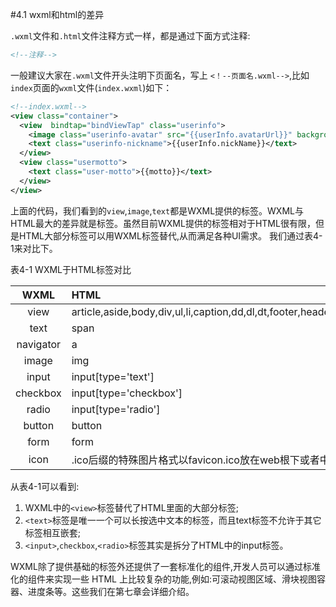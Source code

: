 #4.1 wxml和html的差异


`.wxml`文件和`.html`文件注释方式一样，都是通过下面方式注释:
```xml
<!--注释-->
```
一般建议大家在`.wxml`文件开头注明下页面名，写上 `<！--页面名.wxml-->`,比如`index`页面的`wxml`文件(`index.wxml`)如下：
```xml
<!--index.wxml-->
<view class="container">
  <view  bindtap="bindViewTap" class="userinfo">
    <image class="userinfo-avatar" src="{{userInfo.avatarUrl}}" background-size="cover"></image>
    <text class="userinfo-nickname">{{userInfo.nickName}}</text>
  </view>
  <view class="usermotto">
    <text class="user-motto">{{motto}}</text>
  </view>
</view>
```
上面的代码，我们看到的`view`,`image`,`text`都是WXML提供的标签。WXML与HTML最大的差异就是标签。虽然目前WXML提供的标签相对于HTML很有限，但是HTML大部分标签可以用WXML标签替代,从而满足各种UI需求。
我们通过表4-1来对比下。

表4-1 WXML于HTML标签对比

|WXML|HTML|
|:----:|:----|
|view|article,aside,body,div,ul,li,caption,dd,dl,dt,footer,header,nav,section,table,thead,tbody,tr,td,th,ol,h1,h2,h3,h4,h5,h6,p,em|
|text|span|
|navigator|a|
|image|img|
|input|input[type='text']|
|checkbox|input[type='checkbox']
|radio|input[type='radio']|
|button|button|
|form|form|
|icon|.ico后缀的特殊图片格式以favicon.ico放在web根下或者<link>中使用|

从表4-1可以看到:

1. WXML中的`<view>`标签替代了HTML里面的大部分标签;
2. `<text>`标签是唯一一个可以长按选中文本的标签，而且text标签不允许于其它标签相互嵌套;
3. `<input>`,`checkbox`,`<radio>`标签其实是拆分了HTML中的input标签。

WXML除了提供基础的标签外还提供了一套标准化的组件,开发人员可以通过标准化的组件来实现一些 HTML 上比较复杂的功能,例如:可滚动视图区域、滑块视图容器、进度条等。这些我们在第七章会详细介绍。
